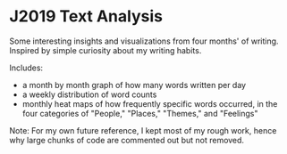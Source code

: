 # J2019 Text Analysis

Some interesting insights and visualizations from four months' of writing. Inspired by simple curiosity about my writing habits.

Includes:
* a month by month graph of how many words written per day 
* a weekly distribution of word counts
* monthly heat maps of how frequently specific words occurred, in the four categories of "People," "Places," "Themes," and "Feelings"

Note: For my own future reference, I kept most of my rough work, hence why large chunks of code are commented out but not removed.
